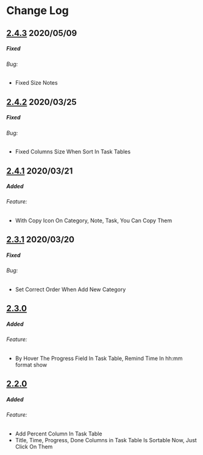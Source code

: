 # Change Log

## [2.4.3](https://github.com/danialRahimy/dani-pad/tree/V2.4.3) 2020/05/09

##### Fixed
###### Bug:
* Fixed Size Notes

## [2.4.2](https://github.com/danialRahimy/dani-pad/tree/V2.4.2) 2020/03/25

##### Fixed
###### Bug:
* Fixed Columns Size When Sort In Task Tables

## [2.4.1](https://github.com/danialRahimy/dani-pad/tree/V2.4.1) 2020/03/21

##### Added
###### Feature:
* With Copy Icon On Category, Note, Task, You Can Copy Them

## [2.3.1](https://github.com/danialRahimy/dani-pad/tree/V2.3.1) 2020/03/20

##### Fixed
###### Bug:
* Set Correct Order When Add New Category

## [2.3.0](https://github.com/danialRahimy/dani-pad/tree/V2.3.0)

##### Added
###### Feature:
* By Hover The Progress Field In Task Table, Remind Time In hh:mm format show

## [2.2.0](https://github.com/danialRahimy/dani-pad/tree/V2.2.0)

##### Added
###### Feature:
* Add Percent Column In Task Table
* Title, Time, Progress, Done Columns in Task Table Is Sortable Now, Just Click On Them

<!--
PATTERN 
#####Added
#####Changed
#####Fixed
#####Removed

######Feature
######Improve
######Bug
-->
